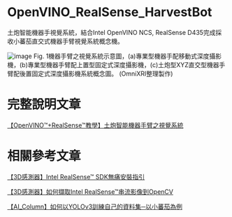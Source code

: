 # OpenVINO_RealSense_HarvestBot
土炮智能機器手視覺系統，結合Intel OpenVINO NCS, RealSense D435完成採收小蕃茄直交式機器手臂視覺系統概念機。

![image](https://github.com/OmniXRI/OpenVINO_RealSense_HarvestBot/blob/master/images/3d_vision_Fig_01.jpg)
Fig. 1機器手臂之視覺系統示意圖，(a)專業型機器手配移動式深度攝影機，(b)專業型機器手臂配上置型固定式深度攝影機，(c)土炮型XYZ直交型機器手臂配後置固定式深度攝影機系統概念圖。 (OmniXRI整理製作)

# 完整說明文章

[【OpenVINO™+RealSense™教學】土炮智能機器手臂之視覺系統](https://omnixri.blogspot.com/2019/12/openvinorealsense.html)

# 相關參考文章

[【3D感測器】Intel RealSense™ SDK無痛安裝指引 ](https://omnixri.blogspot.com/2019/10/3dintel-realsense-sdk.html)

[【3D感測器】如何擷取Intel RealSense™串流影像到OpenCV ](http://omnixri.blogspot.com/2019/11/3dintel-realsenseopencv.html)

[【AI_Column】如何以YOLOv3訓練自己的資料集─以小蕃茄為例](https://omnixri.blogspot.com/2019/11/aicolumnyolov3.html)

